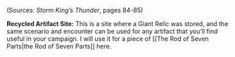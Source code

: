 
(Sources: *Storm King’s Thunder*, pages 84-85)

**Recycled Artifact Site:** This is a site where a Giant Relic was stored, and the same scenario and encounter can be used for any artifact that you’ll find useful in your campaign. I will use it for a piece of [[The Rod of Seven Parts|the Rod of Seven Parts]] here.
